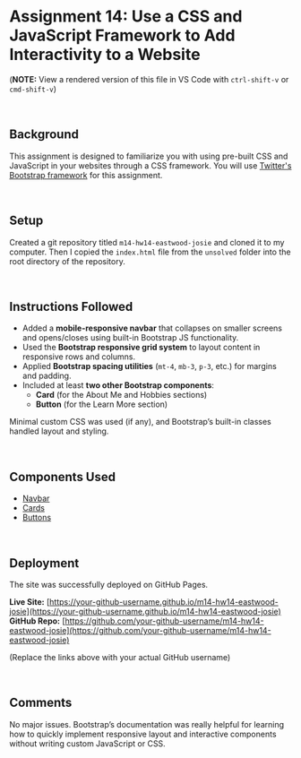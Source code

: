 # Assignment 14: Use a CSS and JavaScript Framework to Add Interactivity to a Website

(**NOTE:** View a rendered version of this file in VS Code with `ctrl-shift-v` or `cmd-shift-v`)

&nbsp;
## Background

This assignment is designed to familiarize you with using pre-built CSS and JavaScript in your websites through a CSS framework. You will use [Twitter's Bootstrap framework](https://getbootstrap.com/docs/5.1/getting-started/introduction/) for this assignment.

&nbsp;
## Setup

Created a git repository titled `m14-hw14-eastwood-josie` and cloned it to my computer. Then I copied the `index.html` file from the `unsolved` folder into the root directory of the repository.

&nbsp;
## Instructions Followed

- Added a **mobile-responsive navbar** that collapses on smaller screens and opens/closes using built-in Bootstrap JS functionality.
- Used the **Bootstrap responsive grid system** to layout content in responsive rows and columns.
- Applied **Bootstrap spacing utilities** (`mt-4`, `mb-3`, `p-3`, etc.) for margins and padding.
- Included at least **two other Bootstrap components**:
  - **Card** (for the About Me and Hobbies sections)
  - **Button** (for the Learn More section)

Minimal custom CSS was used (if any), and Bootstrap’s built-in classes handled layout and styling.

&nbsp;
## Components Used

- [Navbar](https://getbootstrap.com/docs/5.1/components/navbar/)
- [Cards](https://getbootstrap.com/docs/5.1/components/card/)
- [Buttons](https://getbootstrap.com/docs/5.1/components/buttons/)

&nbsp;
## Deployment

The site was successfully deployed on GitHub Pages.

**Live Site:** [https://your-github-username.github.io/m14-hw14-eastwood-josie](https://your-github-username.github.io/m14-hw14-eastwood-josie)  
**GitHub Repo:** [https://github.com/your-github-username/m14-hw14-eastwood-josie](https://github.com/your-github-username/m14-hw14-eastwood-josie)

(Replace the links above with your actual GitHub username)

&nbsp;
## Comments

No major issues. Bootstrap’s documentation was really helpful for learning how to quickly implement responsive layout and interactive components without writing custom JavaScript or CSS.
